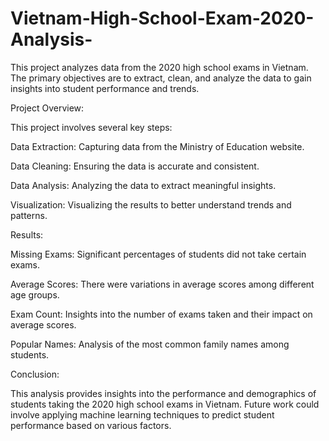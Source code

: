 # Vietnam-High-School-Exam-2020-Analysis-
This project analyzes data from the 2020 high school exams in Vietnam. The primary objectives are to extract, clean, and analyze the data to gain insights into student performance and trends.

Project Overview:

This project involves several key steps:

Data Extraction: Capturing data from the Ministry of Education website.

Data Cleaning: Ensuring the data is accurate and consistent.

Data Analysis: Analyzing the data to extract meaningful insights.

Visualization: Visualizing the results to better understand trends and patterns.

Results:

Missing Exams: Significant percentages of students did not take certain exams.

Average Scores: There were variations in average scores among different age groups.

Exam Count: Insights into the number of exams taken and their impact on average scores.

Popular Names: Analysis of the most common family names among students.

Conclusion:

This analysis provides insights into the performance and demographics of students taking the 2020 high school exams in Vietnam. Future work could involve applying machine learning techniques to predict student performance based on various factors.
